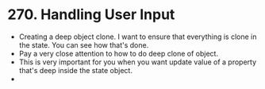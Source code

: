 # 270. Handling User Input
- Creating a deep object clone. I want to ensure that everything is clone in the state. You can see how that's done.
- Pay a very close attention to how to do deep clone of object.
- This is very important for you when you want update value of a property that's deep inside the state object.
- 
